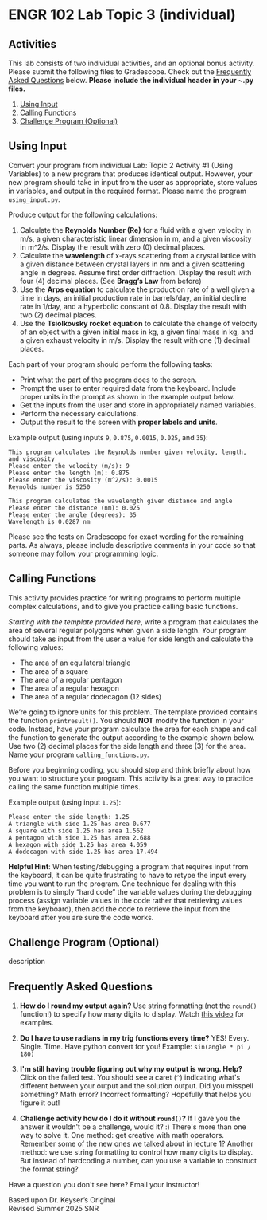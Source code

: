 # ENGR 102 Lab Topic 3 (individual)

## Activities
This lab consists of two individual activities, and an optional bonus activity. Please submit the following files to Gradescope. Check out the [Frequently Asked Questions](#frequently-asked-questions) below. **Please include the individual header in your ~.py files.**

1. [Using Input](#using-input)
2. [Calling Functions](#calling-functions)
3. [Challenge Program (Optional)](#challenge-program-optional)

## Using Input
Convert your program from individual Lab: Topic 2 Activity #1 (Using Variables) to a new program that produces identical output. However, your new program should take in input from the user as appropriate, store values in variables, and output in the required format. Please name the program `using_input.py`.

Produce output for the following calculations:
1. Calculate the **Reynolds Number (Re)** for a fluid with a given velocity in m/s, a given characteristic linear dimension in m, and a given viscosity in m^2/s. Display the result with zero (0) decimal places.
2. Calculate the **wavelength** of x-rays scattering from a crystal lattice with a given distance between crystal layers in nm and a given scattering angle in degrees. Assume first order diffraction. Display the result with four (4) decimal places. (See **Bragg’s Law** from before)
3. Use the **Arps equation** to calculate the production rate of a well given a time in days, an initial production rate in barrels/day, an initial decline rate in 1/day, and a hyperbolic constant of 0.8. Display the result with two (2) decimal places.
4. Use the **Tsiolkovsky rocket equation** to calculate the change of velocity of an object with a given initial mass in kg, a given final mass in kg, and a given exhaust velocity in m/s. Display the result with one (1) decimal places.

Each part of your program should perform the following tasks:
- Print what the part of the program does to the screen.
- Prompt the user to enter required data from the keyboard. Include proper units in the prompt as shown in the example output below.
- Get the inputs from the user and store in appropriately named variables.
- Perform the necessary calculations.
- Output the result to the screen with **proper labels and units**.

Example output (using inputs `9`, `0.875`, `0.0015`, `0.025`, and `35`):
```
This program calculates the Reynolds number given velocity, length, and viscosity
Please enter the velocity (m/s): 9
Please enter the length (m): 0.875
Please enter the viscosity (m^2/s): 0.0015
Reynolds number is 5250

This program calculates the wavelength given distance and angle
Please enter the distance (nm): 0.025
Please enter the angle (degrees): 35
Wavelength is 0.0287 nm
```

Please see the tests on Gradescope for exact wording for the remaining parts. As always, please include descriptive comments in your code so that someone may follow your programming logic.

## Calling Functions
This activity provides practice for writing programs to perform multiple complex calculations, and to give you practice calling basic functions.

*Starting with the template provided here*, write a program that calculates the area of several regular polygons when given a side length. Your program should take as input from the user a value for side length and calculate the following values:
- The area of an equilateral triangle
- The area of a square
- The area of a regular pentagon
- The area of a regular hexagon
- The area of a regular dodecagon (12 sides)

We’re going to ignore units for this problem. The template provided contains the function `printresult()`. You should **NOT** modify the function in your code. Instead, have your program calculate the area for each shape and call the function to generate the output according to the example shown below. Use two (2) decimal places for the side length and three (3) for the area. Name your program `calling_functions.py`.

Before you beginning coding, you should stop and think briefly about how you want to structure your program. This activity is a great way to practice calling the same function multiple times.

Example output (using input `1.25`):
```
Please enter the side length: 1.25
A triangle with side 1.25 has area 0.677
A square with side 1.25 has area 1.562
A pentagon with side 1.25 has area 2.688
A hexagon with side 1.25 has area 4.059
A dodecagon with side 1.25 has area 17.494
```

**Helpful Hint**: When testing/debugging a program that requires input from the keyboard, it can be quite frustrating to have to retype the input every time you want to run the program. One technique for dealing with this problem is to simply “hard code” the variable values during the debugging process (assign variable values in the code rather that retrieving values from the keyboard), then add the code to retrieve the input from the keyboard after you are sure the code works.


## Challenge Program (Optional)
description

## Frequently Asked Questions
1. **How do I round my output again?** Use string formatting (not the `round()` function!) to specify how many digits to display. Watch [this video](https://mediasite.tamu.edu/Mediasite/Play/95fc0a90130d47f5802d87e1d3020ecd1d) for examples.

2. **Do I have to use radians in my trig functions every time?** YES! Every. Single. Time. Have python convert for you! Example: `sin(angle * pi / 180)`

3. **I'm still having trouble figuring out why my output is wrong. Help?** Click on the failed test. You should see a caret (`^`) indicating what's different between your output and the solution output. Did you misspell something? Math error? Incorrect formatting? Hopefully that helps you figure it out!

4. **Challenge activity how do I do it without `round()`?** If I gave you the answer it wouldn't be a challenge, would it? :) There's more than one way to solve it. One method: get creative with math operators. Remember some of the new ones we talked about in lecture 1? Another method: we use string formatting to control how many digits to display. But instead of hardcoding a number, can you use a variable to construct the format string?

Have a question you don't see here? Email your instructor!

Based upon Dr. Keyser’s Original<br/>
Revised Summer 2025 SNR
